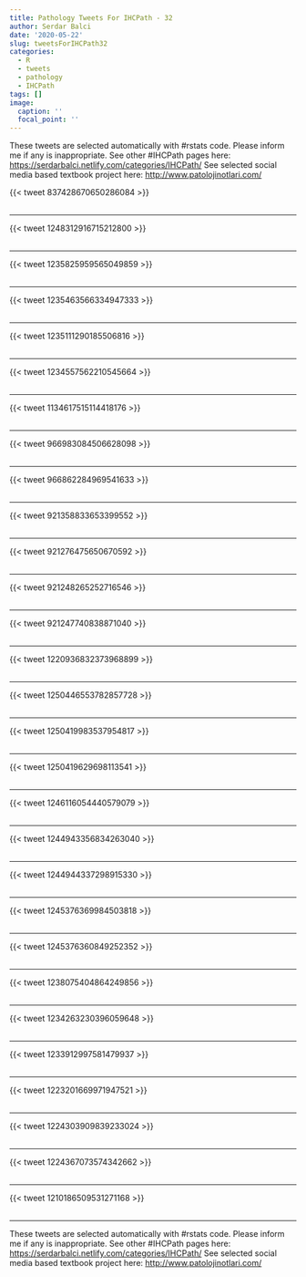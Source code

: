 ```yaml
---
title: Pathology Tweets For IHCPath - 32
author: Serdar Balci
date: '2020-05-22'
slug: tweetsForIHCPath32
categories:
  - R
  - tweets
  - pathology
  - IHCPath
tags: []
image:
  caption: ''
  focal_point: ''
---
```



These tweets are selected automatically with #rstats code. Please inform me if any is inappropriate.
See other #IHCPath pages here: https://serdarbalci.netlify.com/categories/IHCPath/ 
See selected social media based textbook project here: http://www.patolojinotlari.com/

{{< tweet 837428670650286084 >}}
<br>
<br>
<hr>
{{< tweet 1248312916715212800 >}}
<br>
<br>
<hr>
{{< tweet 1235825959565049859 >}}
<br>
<br>
<hr>
{{< tweet 1235463566334947333 >}}
<br>
<br>
<hr>
{{< tweet 1235111290185506816 >}}
<br>
<br>
<hr>
{{< tweet 1234557562210545664 >}}
<br>
<br>
<hr>
{{< tweet 1134617515114418176 >}}
<br>
<br>
<hr>
{{< tweet 966983084506628098 >}}
<br>
<br>
<hr>
{{< tweet 966862284969541633 >}}
<br>
<br>
<hr>
{{< tweet 921358833653399552 >}}
<br>
<br>
<hr>
{{< tweet 921276475650670592 >}}
<br>
<br>
<hr>
{{< tweet 921248265252716546 >}}
<br>
<br>
<hr>
{{< tweet 921247740838871040 >}}
<br>
<br>
<hr>
{{< tweet 1220936832373968899 >}}
<br>
<br>
<hr>
{{< tweet 1250446553782857728 >}}
<br>
<br>
<hr>
{{< tweet 1250419983537954817 >}}
<br>
<br>
<hr>
{{< tweet 1250419629698113541 >}}
<br>
<br>
<hr>
{{< tweet 1246116054440579079 >}}
<br>
<br>
<hr>
{{< tweet 1244943356834263040 >}}
<br>
<br>
<hr>
{{< tweet 1244944337298915330 >}}
<br>
<br>
<hr>
{{< tweet 1245376369984503818 >}}
<br>
<br>
<hr>
{{< tweet 1245376360849252352 >}}
<br>
<br>
<hr>
{{< tweet 1238075404864249856 >}}
<br>
<br>
<hr>
{{< tweet 1234263230396059648 >}}
<br>
<br>
<hr>
{{< tweet 1233912997581479937 >}}
<br>
<br>
<hr>
{{< tweet 1223201669971947521 >}}
<br>
<br>
<hr>
{{< tweet 1224303909839233024 >}}
<br>
<br>
<hr>
{{< tweet 1224367073574342662 >}}
<br>
<br>
<hr>
{{< tweet 1210186509531271168 >}}
<br>
<br>
<hr>


These tweets are selected automatically with #rstats code. Please inform me if any is inappropriate.
See other #IHCPath pages here: https://serdarbalci.netlify.com/categories/IHCPath/ 
See selected social media based textbook project here: http://www.patolojinotlari.com/
